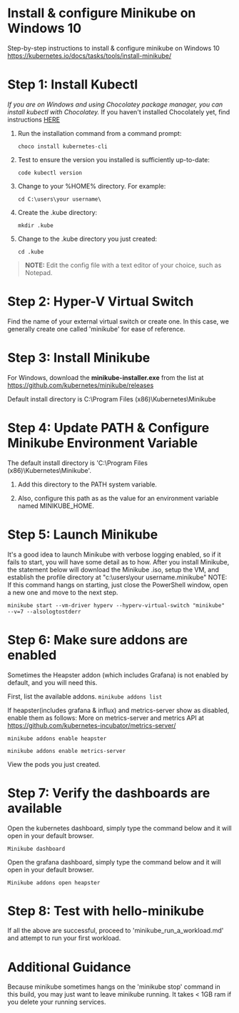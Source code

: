 
# Install & configure Minikube on Windows 10 

  Step-by-step instructions to install & configure minikube on Windows 10 
  https://kubernetes.io/docs/tasks/tools/install-minikube/

# Step 1: Install Kubectl 
*If you are on Windows and using Chocolatey package manager, you can install kubectl with Chocolatey.*
If you haven't installed Chocolately yet, find instructions [HERE](https://chocolatey.org/install)

1. Run the installation command from a command prompt:

	`choco install kubernetes-cli`

2. Test to ensure the version you installed is sufficiently up-to-date:

	`code kubectl version` 

3. Change to your %HOME% directory. For example: 

	`cd C:\users\your username\`

4. Create the .kube directory:

	`mkdir .kube`

5. Change to the .kube directory you just created:

	`cd .kube`

>**NOTE:** Edit the config file with a text editor of your choice, such as Notepad.

# Step 2: Hyper-V Virtual Switch 

Find the name of your external virtual switch or create one. In this case, we generally create one called 'minikube' for ease of reference.

# Step 3: Install Minikube 

For Windows, download the **minikube-installer.exe** from the list at  https://github.com/kubernetes/minikube/releases

Default install directory is C:\Program Files (x86)\Kubernetes\Minikube


# Step 4: Update PATH & Configure Minikube Environment Variable

The default install directory is 'C:\Program Files (x86)\Kubernetes\Minikube'. 

1. Add this directory to the PATH system variable. 

2. Also, configure this path as as the value for an environment variable named MINIKUBE_HOME.

# Step 5: Launch Minikube 
It's a good idea to launch Minikube with verbose logging enabled, so if it fails to start, you will have some detail as to how. After you 
install Minikube, the statement below will download the Minikube .iso, setup the VM, and establish the profile directory at "c:\users\your 
username\.minikube" NOTE: If this command hangs on starting, just close the PowerShell window, open a new one and move to the next step.

`minikube start --vm-driver hyperv --hyperv-virtual-switch "minikube"  --v=7 --alsologtostderr`

# Step 6: Make sure addons are enabled 
Sometimes the Heapster addon (which includes Grafana) is not enabled by default, and you will need this.

First, list the available addons.
`minikube addons list`

If heapster(includes grafana & influx) and metrics-server show as disabled, enable them as follows:
More on metrics-server and metrics API at https://github.com/kubernetes-incubator/metrics-server/

`minikube addons enable heapster`

`minikube addons enable metrics-server`

View the pods you just created.

# Step 7: Verify the dashboards are available 
Open the kubernetes dashboard, simply type the command below and it will open in your default browser.

`Minikube dashboard`

Open the grafana dashboard, simply type the command below and it will open in your default browser.

`Minikube addons open heapster `

# Step 8: Test with hello-minikube
If all the above are successful, proceed to 'minikube_run_a_workload.md' 
and attempt to run your first workload.

# Additional Guidance

Because minikube sometimes hangs on the 'minikube stop' command in this build, you may just want to leave minikube running. It takes < 1GB ram if you delete your running services. 